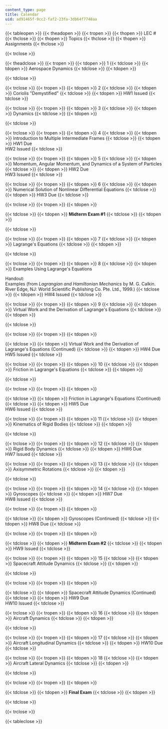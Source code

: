 ```yaml
---
content_type: page
title: Calendar
uid: ad91465f-9cc2-faf2-23fa-3db64f7748aa
---
```


{{< tableopen >}}
{{< theadopen >}}
{{< tropen >}}
{{< thopen >}}
LEC #
{{< thclose >}}
{{< thopen >}}
Topics
{{< thclose >}}
{{< thopen >}}
Assignments
{{< thclose >}}

{{< trclose >}}

{{< theadclose >}}
{{< tropen >}}
{{< tdopen >}}
1
{{< tdclose >}}
{{< tdopen >}}
Aerospace Dynamics
{{< tdclose >}}
{{< tdopen >}}

{{< tdclose >}}

{{< trclose >}}
{{< tropen >}}
{{< tdopen >}}
2
{{< tdclose >}}
{{< tdopen >}}
Coriolis "Demystified"
{{< tdclose >}}
{{< tdopen >}}
HW1 Issued
{{< tdclose >}}

{{< trclose >}}
{{< tropen >}}
{{< tdopen >}}
3
{{< tdclose >}}
{{< tdopen >}}
Dynamics
{{< tdclose >}}
{{< tdopen >}}

{{< tdclose >}}

{{< trclose >}}
{{< tropen >}}
{{< tdopen >}}
4
{{< tdclose >}}
{{< tdopen >}}
Introduction to Multiple Intermediate Frames
{{< tdclose >}}
{{< tdopen >}}
HW1 Due  
HW2 Issued
{{< tdclose >}}

{{< trclose >}}
{{< tropen >}}
{{< tdopen >}}
5
{{< tdclose >}}
{{< tdopen >}}
Momentum, Angular Momentum, and Dynamics of a System of Particles
{{< tdclose >}}
{{< tdopen >}}
HW2 Due  
HW3 Issued
{{< tdclose >}}

{{< trclose >}}
{{< tropen >}}
{{< tdopen >}}
6
{{< tdclose >}}
{{< tdopen >}}
Numerical Solution of Nonlinear Differential Equations
{{< tdclose >}}
{{< tdopen >}}
HW3 Due
{{< tdclose >}}

{{< trclose >}}
{{< tropen >}}
{{< tdopen >}}

{{< tdclose >}}
{{< tdopen >}}
**Midterm Exam #1**
{{< tdclose >}}
{{< tdopen >}}

{{< tdclose >}}

{{< trclose >}}
{{< tropen >}}
{{< tdopen >}}
7
{{< tdclose >}}
{{< tdopen >}}
Lagrange's Equations
{{< tdclose >}}
{{< tdopen >}}

{{< tdclose >}}

{{< trclose >}}
{{< tropen >}}
{{< tdopen >}}
8
{{< tdclose >}}
{{< tdopen >}}
Examples Using Lagrange's Equations  
  
Handout:  
Examples (from _Lagrangian and Hamiltonian Mechanics_ by M. G. Calkin. River Edge, NJ: World Scientific Publishing Co. Pte. Ltd., 1999.)
{{< tdclose >}}
{{< tdopen >}}
HW4 Issued
{{< tdclose >}}

{{< trclose >}}
{{< tropen >}}
{{< tdopen >}}
9
{{< tdclose >}}
{{< tdopen >}}
Virtual Work and the Derivation of Lagrange's Equations
{{< tdclose >}}
{{< tdopen >}}

{{< tdclose >}}

{{< trclose >}}
{{< tropen >}}
{{< tdopen >}}

{{< tdclose >}}
{{< tdopen >}}
Virtual Work and the Derivation of Lagrange's Equations (Continued)
{{< tdclose >}}
{{< tdopen >}}
HW4 Due  
HW5 Issued
{{< tdclose >}}

{{< trclose >}}
{{< tropen >}}
{{< tdopen >}}
10
{{< tdclose >}}
{{< tdopen >}}
Friction in Lagrange's Equations
{{< tdclose >}}
{{< tdopen >}}

{{< tdclose >}}

{{< trclose >}}
{{< tropen >}}
{{< tdopen >}}

{{< tdclose >}}
{{< tdopen >}}
Friction in Lagrange's Equations (Continued)
{{< tdclose >}}
{{< tdopen >}}
HW5 Due  
HW6 Issued
{{< tdclose >}}

{{< trclose >}}
{{< tropen >}}
{{< tdopen >}}
11
{{< tdclose >}}
{{< tdopen >}}
Kinematics of Rigid Bodies
{{< tdclose >}}
{{< tdopen >}}

{{< tdclose >}}

{{< trclose >}}
{{< tropen >}}
{{< tdopen >}}
12
{{< tdclose >}}
{{< tdopen >}}
Rigid Body Dynamics
{{< tdclose >}}
{{< tdopen >}}
HW6 Due  
HW7 Issued
{{< tdclose >}}

{{< trclose >}}
{{< tropen >}}
{{< tdopen >}}
13
{{< tdclose >}}
{{< tdopen >}}
Axisymmetric Rotations
{{< tdclose >}}
{{< tdopen >}}

{{< tdclose >}}

{{< trclose >}}
{{< tropen >}}
{{< tdopen >}}
14
{{< tdclose >}}
{{< tdopen >}}
Gyroscopes
{{< tdclose >}}
{{< tdopen >}}
HW7 Due  
HW8 Issued
{{< tdclose >}}

{{< trclose >}}
{{< tropen >}}
{{< tdopen >}}

{{< tdclose >}}
{{< tdopen >}}
Gyroscopes (Continued)
{{< tdclose >}}
{{< tdopen >}}
HW8 Due
{{< tdclose >}}

{{< trclose >}}
{{< tropen >}}
{{< tdopen >}}

{{< tdclose >}}
{{< tdopen >}}
**Midterm Exam #2**
{{< tdclose >}}
{{< tdopen >}}
HW9 Issued
{{< tdclose >}}

{{< trclose >}}
{{< tropen >}}
{{< tdopen >}}
15
{{< tdclose >}}
{{< tdopen >}}
Spacecraft Attitude Dynamics
{{< tdclose >}}
{{< tdopen >}}

{{< tdclose >}}

{{< trclose >}}
{{< tropen >}}
{{< tdopen >}}

{{< tdclose >}}
{{< tdopen >}}
Spacecraft Attitude Dynamics (Continued)
{{< tdclose >}}
{{< tdopen >}}
HW9 Due  
HW10 Issued
{{< tdclose >}}

{{< trclose >}}
{{< tropen >}}
{{< tdopen >}}
16
{{< tdclose >}}
{{< tdopen >}}
Aircraft Dynamics
{{< tdclose >}}
{{< tdopen >}}

{{< tdclose >}}

{{< trclose >}}
{{< tropen >}}
{{< tdopen >}}
17
{{< tdclose >}}
{{< tdopen >}}
Aircraft Longitudinal Dynamics
{{< tdclose >}}
{{< tdopen >}}
HW10 Due
{{< tdclose >}}

{{< trclose >}}
{{< tropen >}}
{{< tdopen >}}
18
{{< tdclose >}}
{{< tdopen >}}
Aircraft Lateral Dynamics
{{< tdclose >}}
{{< tdopen >}}

{{< tdclose >}}

{{< trclose >}}
{{< tropen >}}
{{< tdopen >}}

{{< tdclose >}}
{{< tdopen >}}
**Final Exam**
{{< tdclose >}}
{{< tdopen >}}

{{< tdclose >}}

{{< trclose >}}

{{< tableclose >}}